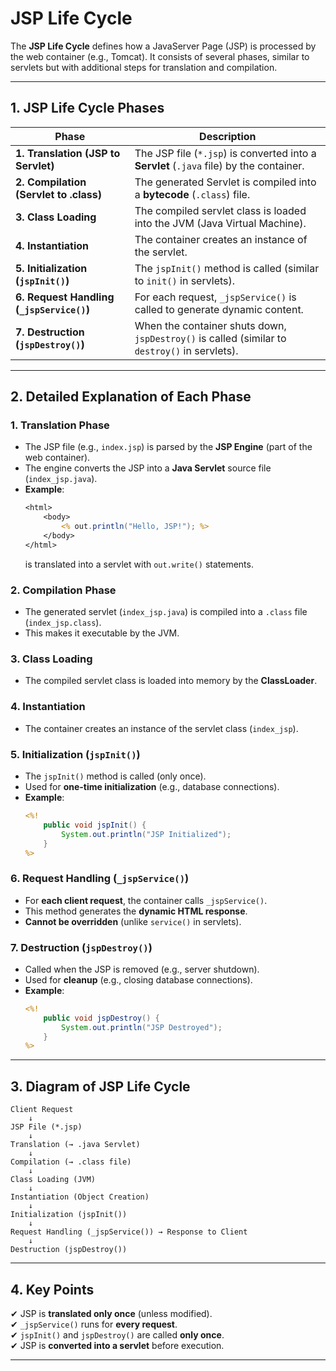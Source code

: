 # **JSP Life Cycle**  

The **JSP Life Cycle** defines how a JavaServer Page (JSP) is processed by the web container (e.g., Tomcat). It consists of several phases, similar to servlets but with additional steps for translation and compilation.  

---

## **1. JSP Life Cycle Phases**  

| Phase | Description |
|-------|-------------|
| **1. Translation (JSP to Servlet)** | The JSP file (`*.jsp`) is converted into a **Servlet** (`.java` file) by the container. |
| **2. Compilation (Servlet to .class)** | The generated Servlet is compiled into a **bytecode** (`.class`) file. |
| **3. Class Loading** | The compiled servlet class is loaded into the JVM (Java Virtual Machine). |
| **4. Instantiation** | The container creates an instance of the servlet. |
| **5. Initialization (`jspInit()`)** | The `jspInit()` method is called (similar to `init()` in servlets). |
| **6. Request Handling (`_jspService()`)** | For each request, `_jspService()` is called to generate dynamic content. |
| **7. Destruction (`jspDestroy()`)** | When the container shuts down, `jspDestroy()` is called (similar to `destroy()` in servlets). |

---

## **2. Detailed Explanation of Each Phase**  

### **1. Translation Phase**  
- The JSP file (e.g., `index.jsp`) is parsed by the **JSP Engine** (part of the web container).  
- The engine converts the JSP into a **Java Servlet** source file (`index_jsp.java`).  
- **Example**:  
  ```jsp
  <html>
      <body>
          <% out.println("Hello, JSP!"); %>
      </body>
  </html>
  ```
  is translated into a servlet with `out.write()` statements.

### **2. Compilation Phase**  
- The generated servlet (`index_jsp.java`) is compiled into a `.class` file (`index_jsp.class`).  
- This makes it executable by the JVM.

### **3. Class Loading**  
- The compiled servlet class is loaded into memory by the **ClassLoader**.

### **4. Instantiation**  
- The container creates an instance of the servlet class (`index_jsp`).

### **5. Initialization (`jspInit()`)**  
- The `jspInit()` method is called (only once).  
- Used for **one-time initialization** (e.g., database connections).  
- **Example**:  
  ```jsp
  <%! 
      public void jspInit() {
          System.out.println("JSP Initialized");
      }
  %>
  ```

### **6. Request Handling (`_jspService()`)**  
- For **each client request**, the container calls `_jspService()`.  
- This method generates the **dynamic HTML response**.  
- **Cannot be overridden** (unlike `service()` in servlets).  

### **7. Destruction (`jspDestroy()`)**  
- Called when the JSP is removed (e.g., server shutdown).  
- Used for **cleanup** (e.g., closing database connections).  
- **Example**:  
  ```jsp
  <%! 
      public void jspDestroy() {
          System.out.println("JSP Destroyed");
      }
  %>
  ```

---

## **3. Diagram of JSP Life Cycle**  

```
Client Request 
    ↓
JSP File (*.jsp) 
    ↓
Translation (→ .java Servlet) 
    ↓
Compilation (→ .class file) 
    ↓
Class Loading (JVM) 
    ↓
Instantiation (Object Creation) 
    ↓
Initialization (jspInit()) 
    ↓
Request Handling (_jspService()) → Response to Client
    ↓
Destruction (jspDestroy())
```

---

## **4. Key Points**  
✔ JSP is **translated only once** (unless modified).  
✔ `_jspService()` runs for **every request**.  
✔ `jspInit()` and `jspDestroy()` are called **only once**.  
✔ JSP is **converted into a servlet** before execution.  

---
